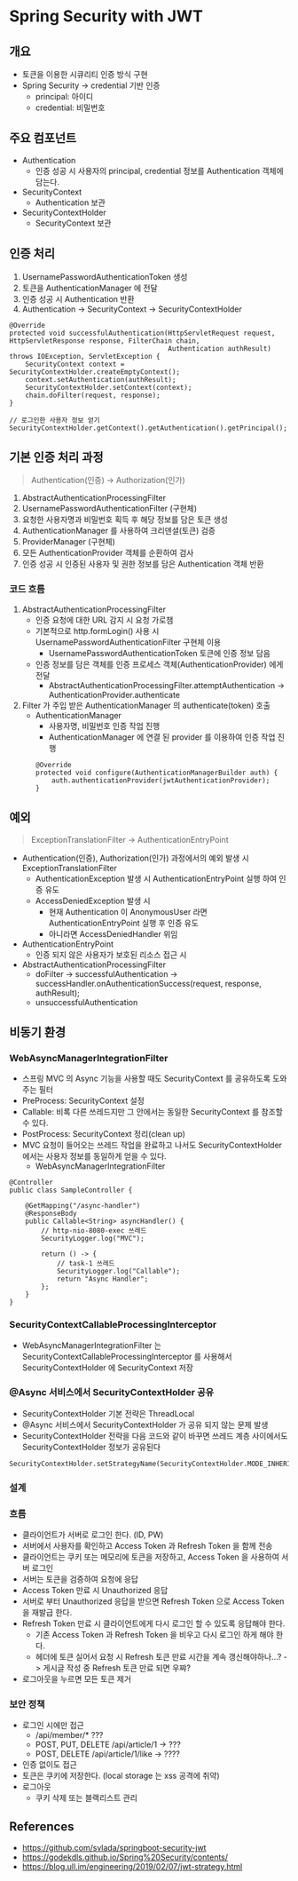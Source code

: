 # Spring Security with JWT

## 개요
- 토큰을 이용한 시큐리티 인증 방식 구현
- Spring Security -> credential 기반 인증
    - principal: 아이디
    - credential: 비밀번호

## 주요 컴포넌트
- Authentication
    - 인증 성공 시 사용자의 principal, credential 정보를 Authentication 객체에 담는다.
- SecurityContext
    - Authentication 보관
- SecurityContextHolder
    - SecurityContext 보관

## 인증 처리
1. UsernamePasswordAuthenticationToken 생성
2. 토큰을 AuthenticationManager 에 전달
3. 인증 성공 시 Authentication 반환
4. Authentication -> SecurityContext -> SecurityContextHolder
```
@Override
protected void successfulAuthentication(HttpServletRequest request, HttpServletResponse response, FilterChain chain,
                                        Authentication authResult) throws IOException, ServletException {
    SecurityContext context = SecurityContextHolder.createEmptyContext();
    context.setAuthentication(authResult);
    SecurityContextHolder.setContext(context);
    chain.doFilter(request, response);
}

// 로그인한 사용자 정보 얻기
SecurityContextHolder.getContext().getAuthentication().getPrincipal();
```

## 기본 인증 처리 과정
> Authentication(인증) -> Authorization(인가)
1. AbstractAuthenticationProcessingFilter
2. UsernamePasswordAuthenticationFilter (구현체)
3. 요청한 사용자명과 비밀번호 획득 후 해당 정보를 담은 토큰 생성
4. AuthenticationManager 를 사용하여 크리덴셜(토큰) 검증
5. ProviderManager (구현체)
6. 모든 AuthenticationProvider 객체를 순환하여 검사
7. 인증 성공 시 인증된 사용자 및 권한 정보를 담은 Authentication 객체 반환

### 코드 흐름
1. AbstractAuthenticationProcessingFilter
    - 인증 요청에 대한 URL 감지 시 요청 가로챔
    - 기본적으로 http.formLogin() 사용 시 UsernamePasswordAuthenticationFilter 구현체 이용
        - UsernamePasswordAuthenticationToken 토큰에 인증 정보 담음
    - 인증 정보를 담은 객체를 인증 프로세스 객체(AuthenticationProvider) 에게 전달
        - AbstractAuthenticationProcessingFilter.attemptAuthentication -> AuthenticationProvider.authenticate
2. Filter 가 주입 받은 AuthenticationManager 의 authenticate(token) 호출
    - AuthenticationManager
        - 사용자명, 비밀번호 인증 작업 진행
        - AuthenticationManager 에 연결 된 provider 를 이용하여 인증 작업 진행
        ```
        @Override
        protected void configure(AuthenticationManagerBuilder auth) {
            auth.authenticationProvider(jwtAuthenticationProvider);
        }
        ```
      
## 예외
> ExceptionTranslationFilter -> AuthenticationEntryPoint
- Authentication(인증), Authorization(인가) 과정에서의 예외 발생 시 ExceptionTranslationFilter
    - AuthenticationException 발생 시 AuthenticationEntryPoint 실행 하여 인증 유도
    - AccessDeniedException 발생 시 
        - 현재 Authentication 이 AnonymousUser 라면 AuthenticationEntryPoint 실행 후 인증 유도
        - 아니라면 AccessDeniedHandler 위임
- AuthenticationEntryPoint 
    - 인증 되지 않은 사용자가 보호된 리소스 접근 시
- AbstractAuthenticationProcessingFilter 
    - doFilter -> successfulAuthentication -> successHandler.onAuthenticationSuccess(request, response, authResult);
    - unsuccessfulAuthentication 
    

## 비동기 환경
### WebAsyncManagerIntegrationFilter
- 스프링 MVC 의 Async 기능을 사용할 때도 SecurityContext 를 공유하도록 도와주는 필터
- PreProcess: SecurityContext 설정
- Callable: 비록 다른 쓰레드지만 그 안에서는 동일한 SecurityContext 를 참조할 수 있다. 
- PostProcess: SecurityContext 정리(clean up)
- MVC 요청이 들어오는 쓰레드 작업을 완료하고 나서도 SecurityContextHolder 에서는 사용자 정보를 동일하게 얻을 수 있다.
    - WebAsyncManagerIntegrationFilter
```
@Controller
public class SampleController {

    @GetMapping("/async-handler")
    @ResponseBody
    public Callable<String> asyncHandler() {
        // http-nio-8080-exec 쓰레드
        SecurityLogger.log("MVC");

        return () -> {
            // task-1 쓰레드
            SecurityLogger.log("Callable");
            return "Async Handler";
        };
    }
}
```

### SecurityContextCallableProcessingInterceptor
- WebAsyncManagerIntegrationFilter 는 SecurityContextCallableProcessingInterceptor 를 사용해서 SecurityContextHolder 에 SecurityContext 저장

### @Async 서비스에서 SecurityContextHolder 공유
- SecurityContextHolder 기본 전략은 ThreadLocal
- @Async 서비스에서 SecurityContextHolder 가 공유 되지 않는 문제 발생
- SecurityContextHolder 전략을 다음 코드와 같이 바꾸면 쓰레드 계층 사이에서도 SecurityContextHolder 정보가 공유된다
```
SecurityContextHolder.setStrategyName(SecurityContextHolder.MODE_INHERITABLETHREADLOCAL);
```

### 설계

### 흐름
- 클라이언트가 서버로 로그인 한다. (ID, PW)
- 서버에서 사용자를 확인하고 Access Token 과 Refresh Token 을 함께 전송
- 클라이언트는 쿠키 또는 메모리에 토큰을 저장하고, Access Token 을 사용하여 서버 로그인
- 서버는 토큰을 검증하여 요청에 응답
- Access Token 만료 시 Unauthorized 응답
- 서버로 부터 Unauthorized 응답을 받으면 Refresh Token 으로 Access Token 을 재발급 한다.
- Refresh Token 만료 시 클라이언트에게 다시 로그인 할 수 있도록 응답해야 한다. 
    - 기존 Access Token 과 Refresh Token 을 비우고 다시 로그인 하게 해야 한다.
    - 헤더에 토큰 실어서 요청 시 Refresh 토큰 만료 시간을 계속 갱신해야하나...? -> 게시글 작성 중 Refresh 토큰 만료 되면 우쨔? 
- 로그아웃을 누르면 모든 토큰 제거

### 보안 정책
- 로그인 시에만 접근
    - /api/member/*  ???
    - POST, PUT, DELETE /api/article/1 -> ??? 
    - POST, DELETE /api/article/1/like -> ????
- 인증 없이도 접근
- 토큰은 쿠키에 저장한다. (local storage 는 xss 공격에 취약)
- 로그아웃
    - 쿠키 삭제 또는 블랙리스트 관리

## References
- https://github.com/svlada/springboot-security-jwt
- https://godekdls.github.io/Spring%20Security/contents/
- https://blog.ull.im/engineering/2019/02/07/jwt-strategy.html